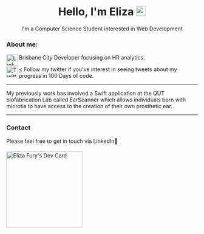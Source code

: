   <h1 align= 'center'> Hello, I'm Eliza <img src="https://media.giphy.com/media/hvRJCLFzcasrR4ia7z/giphy.gif" width="25px"> </h1>
    <p align="center"> I'm a Computer Science Student interested in Web Development</u></p>
    
### <h3> About me: </h3>

<div align="left">

<a href="https://www.linkedin.com/in/eliza-fury-3004b3110/" target="_blank"><img align="left" src="https://raw.githubusercontent.com/nakulbhati/nakulbhati/master/contain/in.png" alt="LinkedIn" width="30"></a> 
Brisbane City Developer focusing on HR analytics.

<a href="https://twitter.com/FuryEliza" target="_blank"><<img align="left" src="https://raw.githubusercontent.com/nakulbhati/nakulbhati/master/contain/tw.png" alt="Twitter" width="30"></a>
Follow my twitter if you've interest in seeing tweets about my progress in 100 Days of code.
</div>



___________________________________________________________________

My previously work has involved a Swift application at the QUT biofabrication Lab called EarScanner which allows individuals born with microtia to have access to the creation of their own prosthetic ear. 

___________________________________________________________________

### Contact

Please feel free to get in touch via LinkedIn👸 

####

<img src="https://api.daily.dev/devcards/dbb0ab889c0147c799b535fc5db44426.png?r=ijm" width="200" alt="Eliza Fury's Dev Card" /></a>
